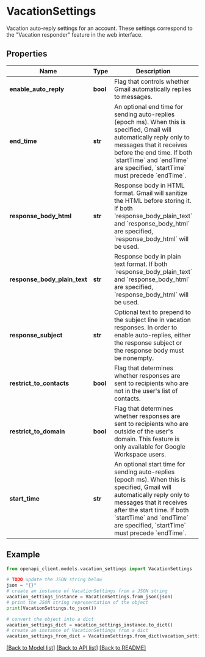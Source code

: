 # VacationSettings

Vacation auto-reply settings for an account. These settings correspond to the \"Vacation responder\" feature in the web interface.

## Properties

Name | Type | Description | Notes
------------ | ------------- | ------------- | -------------
**enable_auto_reply** | **bool** | Flag that controls whether Gmail automatically replies to messages. | [optional] 
**end_time** | **str** | An optional end time for sending auto-replies (epoch ms). When this is specified, Gmail will automatically reply only to messages that it receives before the end time. If both &#x60;startTime&#x60; and &#x60;endTime&#x60; are specified, &#x60;startTime&#x60; must precede &#x60;endTime&#x60;. | [optional] 
**response_body_html** | **str** | Response body in HTML format. Gmail will sanitize the HTML before storing it. If both &#x60;response_body_plain_text&#x60; and &#x60;response_body_html&#x60; are specified, &#x60;response_body_html&#x60; will be used. | [optional] 
**response_body_plain_text** | **str** | Response body in plain text format. If both &#x60;response_body_plain_text&#x60; and &#x60;response_body_html&#x60; are specified, &#x60;response_body_html&#x60; will be used. | [optional] 
**response_subject** | **str** | Optional text to prepend to the subject line in vacation responses. In order to enable auto-replies, either the response subject or the response body must be nonempty. | [optional] 
**restrict_to_contacts** | **bool** | Flag that determines whether responses are sent to recipients who are not in the user&#39;s list of contacts. | [optional] 
**restrict_to_domain** | **bool** | Flag that determines whether responses are sent to recipients who are outside of the user&#39;s domain. This feature is only available for Google Workspace users. | [optional] 
**start_time** | **str** | An optional start time for sending auto-replies (epoch ms). When this is specified, Gmail will automatically reply only to messages that it receives after the start time. If both &#x60;startTime&#x60; and &#x60;endTime&#x60; are specified, &#x60;startTime&#x60; must precede &#x60;endTime&#x60;. | [optional] 

## Example

```python
from openapi_client.models.vacation_settings import VacationSettings

# TODO update the JSON string below
json = "{}"
# create an instance of VacationSettings from a JSON string
vacation_settings_instance = VacationSettings.from_json(json)
# print the JSON string representation of the object
print(VacationSettings.to_json())

# convert the object into a dict
vacation_settings_dict = vacation_settings_instance.to_dict()
# create an instance of VacationSettings from a dict
vacation_settings_from_dict = VacationSettings.from_dict(vacation_settings_dict)
```
[[Back to Model list]](../README.md#documentation-for-models) [[Back to API list]](../README.md#documentation-for-api-endpoints) [[Back to README]](../README.md)


